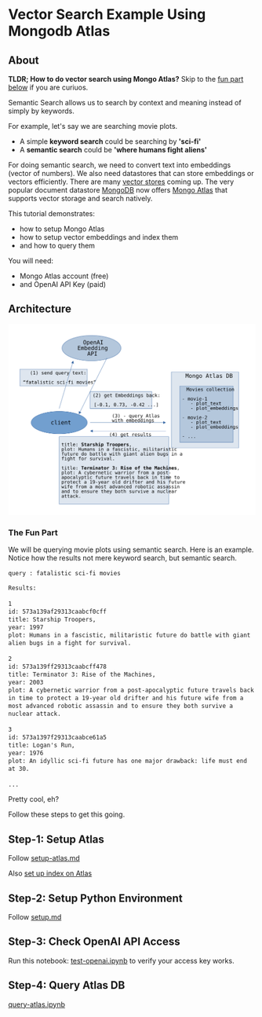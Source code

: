 # Vector Search Example Using Mongodb Atlas

## About

**TLDR; How to do vector search using Mongo Atlas?**  Skip to the [fun part below](#the-fun-part) if you are curiuos.

Semantic Search allows us to search by context and meaning instead of simply by keywords.

For example, let's say we are searching movie plots.

- A simple **keyword search** could be searching by **'sci-fi'**
- A **semantic search** could be **'where humans fight aliens'**

For doing semantic search, we need to convert text into  embeddings (vector of numbers).  We also need datastores that can store embeddings or vectors efficiently.  There are many [vector stores](https://aws.amazon.com/what-is/vector-databases/) coming up.  The very popular document datastore [MongoDB](https://www.mongodb.com/) now offers [Mongo Atlas](https://www.mongodb.com/atlas) that supports vector storage and search natively.

This tutorial demonstrates:

- how to setup Mongo Atlas
- how to setup vector embeddings and index them
- and how to query them

You will need:

- Mongo Atlas account (free)
- and OpenAI API Key (paid)

## Architecture

![architecture](images/architecture-1.svg)

### The Fun Part

We will be querying movie plots using semantic search.  Here is an example.  Notice how the results not mere keyword search, but semantic search.

```text
query : fatalistic sci-fi movies
```

```text
Results: 

1
id: 573a139af29313caabcf0cff
title: Starship Troopers,
year: 1997
plot: Humans in a fascistic, militaristic future do battle with giant alien bugs in a fight for survival.

2
id: 573a139ff29313caabcff478
title: Terminator 3: Rise of the Machines,
year: 2003
plot: A cybernetic warrior from a post-apocalyptic future travels back in time to protect a 19-year old drifter and his future wife from a most advanced robotic assassin and to ensure they both survive a nuclear attack.

3
id: 573a1397f29313caabce61a5
title: Logan's Run,
year: 1976
plot: An idyllic sci-fi future has one major drawback: life must end at 30.

...
```

Pretty cool, eh?

Follow these steps to get this going.

## Step-1: Setup Atlas

Follow [setup-atlas.md](setup-atlas.md)

Also [set up index on Atlas](setup-atlas-index.md)

## Step-2: Setup Python Environment

Follow [setup.md](setup.md)

## Step-3: Check OpenAI API Access

Run this notebook: [test-openai.ipynb](test-openai.ipynb) to verify your access key works.

## Step-4: Query Atlas DB

[query-atlas.ipynb](query-atlas.ipynb)